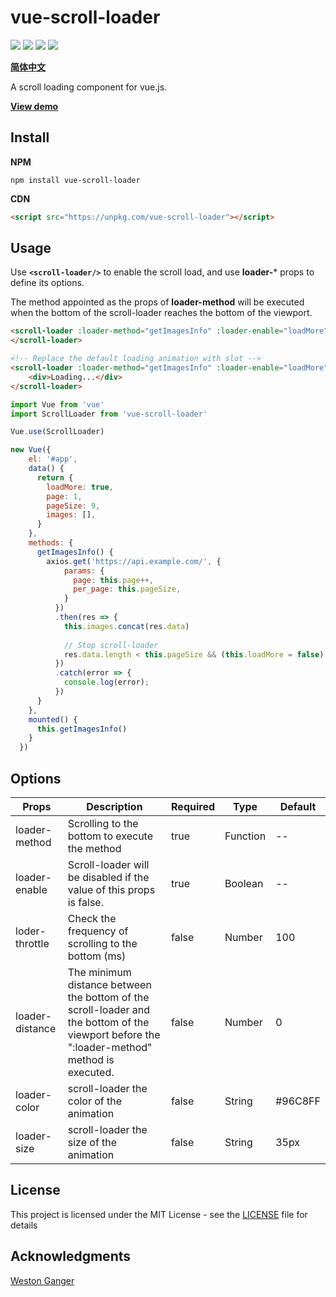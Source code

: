 # vue-scroll-loader 

![](https://img.shields.io/github/license/molvqingtai/vue-scroll-loader.svg) ![](https://img.shields.io/github/size/molvqingtai/vue-scroll-loader/dist/scroll-loader.umd.min.js.svg) ![](https://img.shields.io/npm/dt/vue-scroll-loader.svg) ![](https://img.shields.io/npm/v/vue-scroll-loader.svg) 

**[简体中文](https://github.com/molvqingtai/vue-scroll-loader/blob/master/README.zh-CN.md)**

A scroll loading component for vue.js.



**[View demo](https://molvqingtai.github.io/vue-scroll-loader/demo.html)**



## Install

**NPM**

```shell
npm install vue-scroll-loader
```

**CDN**

```html
<script src="https://unpkg.com/vue-scroll-loader"></script>
```



## Usage

Use **`<scroll-loader/>`** to enable the scroll load, and use **loader-*** props to define its options.

The method appointed as the props of **loader-method** will be executed when the bottom of the scroll-loader reaches the bottom of the viewport.

```html
<scroll-loader :loader-method="getImagesInfo" :loader-enable="loadMore">
</scroll-loader>

<!-- Replace the default loading animation with slot -->
<scroll-loader :loader-method="getImagesInfo" :loader-enable="loadMore">
    <div>Loading...</div>
</scroll-loader>
```

```javascript
import Vue from 'vue'
import ScrollLoader from 'vue-scroll-loader'

Vue.use(ScrollLoader)

new Vue({
    el: '#app',
    data() {
      return {
        loadMore: true,
        page: 1,
        pageSize: 9,
        images: [],
      }
    },
    methods: {
      getImagesInfo() {
        axios.get('https://api.example.com/', {
            params: {
              page: this.page++,
              per_page: this.pageSize,
            }
          })
          .then(res => {
            this.images.concat(res.data)
            
            // Stop scroll-loader
            res.data.length < this.pageSize && (this.loadMore = false)
          })
          .catch(error => {
            console.log(error);
          })
      }
    },
    mounted() {
      this.getImagesInfo()
    }
  })
```



## Options

| Props           | Description                                                  | **Required** | Type     | Default |
| --------------- | ------------------------------------------------------------ | ------------ | -------- | ------- |
| loader-method   | Scrolling to the bottom to execute the method                | true         | Function | --      |
| loader-enable   | Scroll-loader will be disabled if the value of this props is false. | true         | Boolean  | --      |
| loder-throttle  | Check the frequency of scrolling to the bottom (ms)          | false        | Number   | 100     |
| loader-distance | The minimum distance between the bottom of the scroll-loader and the bottom of the viewport before the ":loader-method" method is executed. | false        | Number   | 0       |
| loader-color    | scroll-loader the color of the animation                     | false        | String   | #96C8FF |
| loader-size     | scroll-loader the size of the animation                      | false        | String   | 35px    |




## License

This project is licensed under the MIT License - see the [LICENSE](https://github.com/molvqingtai/vue-scroll-loader/blob/master/LICENSE) file for details



## Acknowledgments

[Weston Ganger](https://solidfoundationwebdev.com/blog/posts/simple-google-loader-using-svg-and-css)